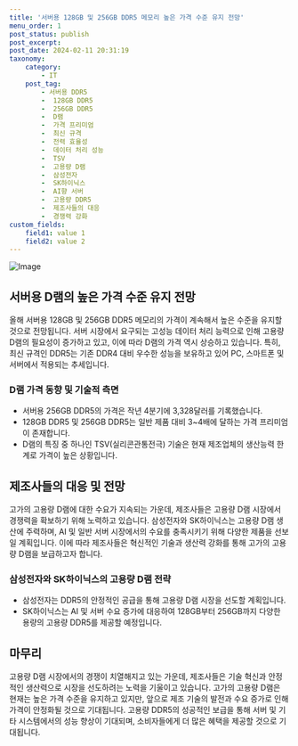 ```yaml
---
title: '서버용 128GB 및 256GB DDR5 메모리 높은 가격 수준 유지 전망'
menu_order: 1
post_status: publish
post_excerpt: 
post_date: 2024-02-11 20:31:19
taxonomy:
    category:
        - IT
    post_tag:
        - 서버용 DDR5
        -  128GB DDR5
        -  256GB DDR5
        -  D램
        -  가격 프리미엄
        -  최신 규격
        -  전력 효율성
        -  데이터 처리 성능
        -  TSV
        -  고용량 D램
        -  삼성전자
        -  SK하이닉스
        -  AI향 서버
        -  고용량 DDR5
        -  제조사들의 대응
        -  경쟁력 강화
custom_fields:
    field1: value 1
    field2: value 2
---
```


![Image](https://imgnews.pstatic.net/image/092/2024/02/11/0002320997_001_20240211093203178.jpg?type=w647)

## 서버용 D램의 높은 가격 수준 유지 전망
올해 서버용 128GB 및 256GB DDR5 메모리의 가격이 계속해서 높은 수준을 유지할 것으로 전망됩니다. 서버 시장에서 요구되는 고성능 데이터 처리 능력으로 인해 고용량 D램의 필요성이 증가하고 있고, 이에 따라 D램의 가격 역시 상승하고 있습니다. 특히, 최신 규격인 DDR5는 기존 DDR4 대비 우수한 성능을 보유하고 있어 PC, 스마트폰 및 서버에서 적용되는 추세입니다.
### D램 가격 동향 및 기술적 측면
- 서버용 256GB DDR5의 가격은 작년 4분기에 3,328달러를 기록했습니다.
- 128GB DDR5 및 256GB DDR5는 일반 제품 대비 3~4배에 달하는 가격 프리미엄이 존재합니다.
- D램의 특징 중 하나인 TSV(실리콘관통전극) 기술은 현재 제조업체의 생산능력 한계로 가격이 높은 상황입니다.
## 제조사들의 대응 및 전망
고가의 고용량 D램에 대한 수요가 지속되는 가운데, 제조사들은 고용량 D램 시장에서 경쟁력을 확보하기 위해 노력하고 있습니다. 삼성전자와 SK하이닉스는 고용량 D램 생산에 주력하며, AI 및 일반 서버 시장에서의 수요를 충족시키기 위해 다양한 제품을 선보일 계획입니다. 이에 따라 제조사들은 혁신적인 기술과 생산력 강화를 통해 고가의 고용량 D램을 보급하고자 합니다.
### 삼성전자와 SK하이닉스의 고용량 D램 전략
- 삼성전자는 DDR5의 안정적인 공급을 통해 고용량 D램 시장을 선도할 계획입니다.
- SK하이닉스는 AI 및 서버 수요 증가에 대응하여 128GB부터 256GB까지 다양한 용량의 고용량 DDR5를 제공할 예정입니다.
## 마무리
고용량 D램 시장에서의 경쟁이 치열해지고 있는 가운데, 제조사들은 기술 혁신과 안정적인 생산력으로 시장을 선도하려는 노력을 기울이고 있습니다. 고가의 고용량 D램은 현재는 높은 가격 수준을 유지하고 있지만, 앞으로 제조 기술의 발전과 수요 증가로 인해 가격이 안정화될 것으로 기대됩니다. 고용량 DDR5의 성공적인 보급을 통해 서버 및 기타 시스템에서의 성능 향상이 기대되며, 소비자들에게 더 많은 혜택을 제공할 것으로 기대됩니다.
